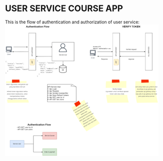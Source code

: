 # USER SERVICE COURSE APP
This is the flow of authentication and authorization of user service:
![My Image](adsf.drawio.png)